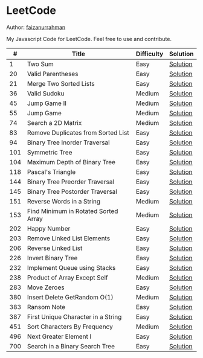 # LeetCode

Author: [faizanurrahman](https://github.com/faizanurrahman)

My Javascript Code for LeetCode. Feel free to use and contribute.

\# | Title | Difficulty | Solution
---|---|---|---
1 | Two Sum | Easy | [Solution](solution/1.%20Two%20Sum)
20 | Valid Parentheses | Easy | [Solution](solution/20.%20Valid%20Parentheses)
21 | Merge Two Sorted Lists | Easy | [Solution](solution/21.%20Merge%20Two%20Sorted%20Lists)
36 | Valid Sudoku | Medium | [Solution](solution/36.%20Valid%20Sudoku)
45 | Jump Game II | Medium | [Solution](solution/45.%20Jump%20Game%20II)
55 | Jump Game | Medium | [Solution](solution/55.%20Jump%20Game)
74 | Search a 2D Matrix | Medium | [Solution](solution/74.%20Search%20a%202D%20Matrix)
83 | Remove Duplicates from Sorted List | Easy | [Solution](solution/83.%20Remove%20Duplicates%20from%20Sorted%20List)
94 | Binary Tree Inorder Traversal | Easy | [Solution](solution/94.%20Binary%20Tree%20Inorder%20Traversal)
101 | Symmetric Tree | Easy | [Solution](solution/101.%20Symmetric%20Tree)
104 | Maximum Depth of Binary Tree | Easy | [Solution](solution/104.%20Maximum%20Depth%20of%20Binary%20Tree)
118 | Pascal's Triangle | Easy | [Solution](solution/118.%20Pascal%27s%20Triangle)
144 | Binary Tree Preorder Traversal | Easy | [Solution](solution/144.%20Binary%20Tree%20Preorder%20Traversal)
145 | Binary Tree Postorder Traversal | Easy | [Solution](solution/145.%20Binary%20Tree%20Postorder%20Traversal)
151 | Reverse Words in a String | Medium | [Solution](solution/151.%20Reverse%20Words%20in%20a%20String)
153 | Find Minimum in Rotated Sorted Array | Medium | [Solution](solution/153.%20Find%20Minimum%20in%20Rotated%20Sorted%20Array)
202 | Happy Number | Easy | [Solution](solution/202.%20Happy%20Number)
203 | Remove Linked List Elements | Easy | [Solution](solution/203.%20Remove%20Linked%20List%20Elements)
206 | Reverse Linked List | Easy | [Solution](solution/206.%20Reverse%20Linked%20List)
226 | Invert Binary Tree | Easy | [Solution](solution/226.%20Invert%20Binary%20Tree)
232 | Implement Queue using Stacks | Easy | [Solution](solution/232.%20Implement%20Queue%20using%20Stacks)
238 | Product of Array Except Self | Medium | [Solution](solution/238.%20Product%20of%20Array%20Except%20Self)
283 | Move Zeroes | Easy | [Solution](solution/283.%20Move%20Zeroes)
380 | Insert Delete GetRandom O(1) | Medium | [Solution](solution/380.%20Insert%20Delete%20GetRandom%20O%281%29)
383 | Ransom Note | Easy | [Solution](solution/383.%20Ransom%20Note)
387 | First Unique Character in a String | Easy | [Solution](solution/387.%20First%20Unique%20Character%20in%20a%20String)
451 | Sort Characters By Frequency | Medium | [Solution](solution/451.%20Sort%20Characters%20By%20Frequency)
496 | Next Greater Element I | Easy | [Solution](solution/496.%20Next%20Greater%20Element%20I)
700 | Search in a Binary Search Tree | Easy | [Solution](solution/700.%20Search%20in%20a%20Binary%20Search%20Tree)
